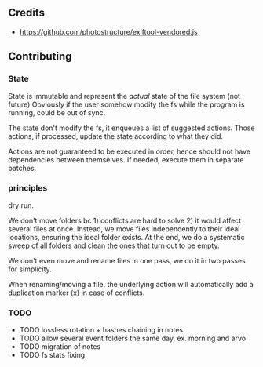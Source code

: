 
## Credits
* https://github.com/photostructure/exiftool-vendored.js

## Contributing

### State

State is immutable and represent the *actual* state of the file system (not future)
Obviously if the user somehow modify the fs while the program is running, could be out of sync.

The state don't modify the fs, it enqueues a list of suggested actions.
Those actions, if processed, update the state according to what they did.

Actions are not guaranteed to be executed in order, hence should not have dependencies between themselves.
If needed, execute them in separate batches.


### principles

dry run.

We don't move folders bc 1) conflicts are hard to solve 2) it would affect several files at once.
Instead, we move files independently to their ideal locations, ensuring the ideal folder exists.
At the end, we do a systematic sweep of all folders and clean the ones that turn out to be empty.

We don't even move and rename files in one pass, we do it in two passes for simplicity.

When renaming/moving a file, the underlying action will automatically add a duplication marker (x) in case of conflicts.

### TODO

- TODO lossless rotation + hashes chaining in notes
- TODO allow several event folders the same day, ex. morning and arvo
- TODO migration of notes
- TODO fs stats fixing
